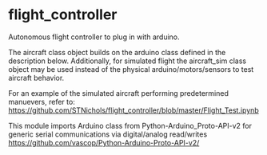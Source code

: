 # flight_controller
Autonomous flight controller to plug in with arduino.

The aircraft class object builds on the arduino class defined in the description below.
Additionally, for simulated flight the aircraft_sim class object may be used instead of the physical arduino/motors/sensors
to test aircraft behavior.

For an example of the simulated aircraft performing predetermined manuevers, refer to:
https://github.com/STNichols/flight_controller/blob/master/Flight_Test.ipynb

This module imports Arduino class from Python-Arduino_Proto-API-v2
for generic serial communications via digital/analog read/writes
https://github.com/vascop/Python-Arduino-Proto-API-v2/
